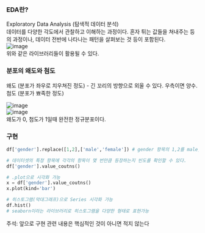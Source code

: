 ### EDA란?  
Exploratory Data Analysis (탐색적 데이터 분석)  
데이터를 다양한 각도에서 관찰하고 이해하는 과정이다. 혼자 튀는 값들을 쳐내주는 등의 과정이나, 데이터 전반에 나타나는 패턴을 살펴보는 것 등이 포함된다.  
![image](https://user-images.githubusercontent.com/63915665/189144727-f00b6f1c-189a-421a-8247-27413afd236b.png)  
위와 같은 라이브러리들이 활용될 수 있다.  

### 분포의 왜도와 첨도  
왜도 (분포가 좌우로 치우쳐진 정도)  - 긴 꼬리의 방향으로 외울 수 있다. 우측이면 양수.  
첨도 (분포가 뾰족한 정도)  

![image](https://user-images.githubusercontent.com/63915665/189146506-ee70cd7c-8b5e-4301-a813-ace9ff8950d0.png)  
![image](https://user-images.githubusercontent.com/63915665/189146523-16122c09-ec47-4023-a834-7a034b820331.png)  
왜도가 0, 첨도가 1일때 완전한 정규분포이다.  

### 구현  
```python
df['gender'].replace([1,2],['male','female']) # gender 항목의 1,2를 male, female로 변환

# 데이터셋의 특정 항목에 각각의 항목이 몇 번만큼 등장하는지 빈도를 확인할 수 있다.
df['gender'].value_coutns()

# .plot으로 시각화 가능
x = df['gender'].value_coutns()
x.plot(kind='bar')

# 히스토그램(막대그래프)으로 Series 시각화 가능
df.hist()
# seaborn이라는 라이브러리로 히스토그램을 다양한 형태로 표현가능
```
주석: 앞으로 구현 관련 내용은 핵심적인 것이 아니면 적지 않는다  
